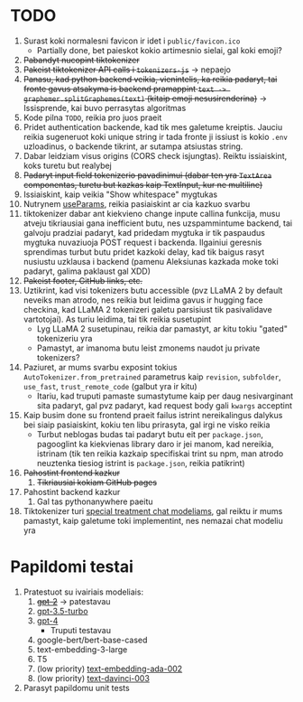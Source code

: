# TODO

1. Surast koki normalesni favicon ir idet i `public/favicon.ico`
    - Partially done, bet paieskot kokio artimesnio sielai, gal koki emoji?
1. ~~Pabandyt nucopint tiktokenizer~~
1. ~~Pakeist tiktokenizer API calls i `tokenizers-js`~~ -> nepaejo
1. ~~Panasu, kad python backend veikia, vienintelis, ka reikia padaryt, tai fronte gavus atsakyma is backend pramappint `text -> graphemer.splitGraphemes(text)` (kitaip emoji nesusirenderina)~~ -> Issisprende, kai buvo perrasytas algoritmas
1. Kode pilna `TODO`, reikia pro juos praeit
1. Pridet authentication backende, kad tik mes galetume kreiptis. Jauciu reikia sugeneruot koki unique string ir tada fronte ji issiust is kokio `.env` uzloadinus, o backende tikrint, ar sutampa atsiustas string.
1. Dabar leidziam visus origins (CORS check isjungtas). Reiktu issiaiskint, koks turetu but realybej
1. ~~Padaryt input field tokenizerio pavadinimui (dabar ten yra `TextArea` componentas, turetu but kazkas kaip TextInput, kur ne multiline)~~
1. Issiaiskint, kaip veikia "Show whitespace" mygtukas
1. Nutrynem [useParams](https://github.com/dqbd/tiktokenizer/blob/bd217ec7e019762070d9f388693b946c0f74dc01/src/pages/index.tsx#L69), reikia pasiaiskint ar cia kazkuo svarbu
1. tiktokenizer dabar ant kiekvieno change inpute callina funkcija, musu atveju tikriausiai gana inefficient butu, nes uzspammintume backend, tai galvoju pradziai padaryt, kad pridedam mygtuka ir tik paspaudus mygtuka nuvaziuoja POST request i backenda. Ilgainiui geresnis sprendimas turbut butu pridet kazkoki delay, kad tik baigus rasyt nusiustu uzklausa i backend (pamenu Aleksiunas kazkada moke toki padaryt, galima paklaust gal XDD)
1. ~~Pakeist footer, GitHub links, etc.~~
1. Uztikrint, kad visi tokenizers butu accessible (pvz LLaMA 2 by default neveiks man atrodo, nes reikia but leidima gavus ir hugging face checkina, kad LLaMA 2 tokenizeri galetu parsisiust tik pasivalidave vartotojai). As turiu leidima, tai tik reikia susetupint
    - Lyg LLaMA 2 susetupinau, reikia dar pamastyt, ar kitu tokiu "gated" tokenizeriu yra
    - Pamastyt, ar imanoma butu leist zmonems naudot ju private tokenizers?
1. Paziuret, ar mums svarbu exposint tokius `AutoTokenizer.from_pretrained` parametrus kaip `revision`, `subfolder`, `use_fast`, `trust_remote_code` (galbut yra ir kitu)
    - Itariu, kad truputi pamaste sumastytume kaip per daug nesivarginant sita padaryt, gal pvz padaryt, kad request body gali `kwargs` acceptint
1. Kaip busim done su frontend praeit failus istrint nereikalingus dalykus bei siaip pasiaiskint, kokiu ten libu prirasyta, gal irgi ne visko reikia
    - Turbut neblogas budas tai padaryt butu eit per `package.json`, pagooglint ka kiekvienas library daro ir jei manom, kad nereikia, istrinam (tik ten reikia kazkaip specifiskai trint su npm, man atrodo neuztenka tiesiog istrint is `package.json`, reikia patikrint)
1. ~~Pahostint frontend kazkur~~
    1. ~~Tikriausiai kokiam GitHub pages~~
1. Pahostint backend kazkur
    1. Gal tas pythonanywhere paeitu
1. Tiktokenizer turi [special treatment chat modeliams](https://github.com/dqbd/tiktokenizer/blob/bd217ec7e019762070d9f388693b946c0f74dc01/src/pages/index.tsx#L55), gal reiktu ir mums pamastyt, kaip galetume toki implementint, nes nemazai chat modeliu yra



# Papildomi testai

1. Pratestuot su ivairiais modeliais:
    1. ~~[gpt-2](openai-community/gpt2)~~ -> patestavau
    1. [gpt-3.5-turbo](https://huggingface.co/Xenova/gpt-3.5-turbo)
    1. [gpt-4](https://huggingface.co/Xenova/gpt-4)
        - Truputi testavau
    1. google-bert/bert-base-cased
    1. text-embedding-3-large
    1. T5
    1. (low priority) [text-embedding-ada-002](https://huggingface.co/Xenova/text-embedding-ada-002)
    1. (low priority) [text-davinci-003](https://huggingface.co/Xenova/text-davinci-003)
1. Parasyt papildomu unit tests
